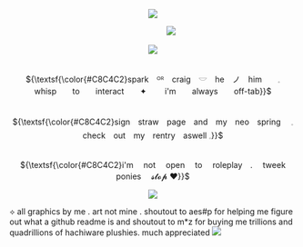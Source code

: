 <p align="center"> 
    <img src="https://file.garden/ZvCqhdy8jhQoAZIQ/Untitled1360_20250101094516.png"/>

‎ ‎ ‎‎‎ ‎ ‎ ‎‎ ‎ ‎‎ ‎‎ ‎ ‎ ‎ ‎‎ ‎ ‎‎ ‎ ‎ ‎ ‎  ‎‎ ‎‎‎ ‎ ‎ ‎ ‎  ‎‎ ‎‎ ‎‎ ‎ ‎ ‎ ‎ ‎ ‎ ‎‎ ‎ ‎‎ ‎ ‎ ‎ ‎ ‎ ‎ ‎ ‎ ‎‎ ‎ ‎ ‎ ‎ ‎ ‎ ‎‎ ‎ ‎  ‎ ‎ ‎ ‎ ‎‎ ‎ ‎ ‎ ‎‎ ‎ ‎ ‎ ‎ ‎ ‎ ‎‎ ‎ ‎ ‎ ‎ ‎ ‎ ‎‎ ‎ ‎ ‎ ‎ ‎ ‎ ‎ ‎ ‎‎ ‎ ‎ ‎ ‎ ‎ ‎ ‎‎ ‎ ‎ ‎ ‎ ‎ ‎ ‎ ‎ ‎  ‎‎ ‎ ‎ ‎ ‎ ‎ ‎ ‎‎ ‎ ‎ ‎ ‎![](https://komarev.com/ghpvc/?username=gumbawll&label=★&color=463F3A)

<p align="center"> 
    <img src="https://file.garden/ZvCqhdy8jhQoAZIQ/IMG_2044.png"/>
<p align="center">  


    



<p align="center">
   <br> ${\textsf{\color{#C8C4C2}spark　ᴼᴿ　craig　𓎟　he　ノ　him　　𓈒　　whisp　　to　　interact　　✦　　 i'm　　always　　off-tab}}$ 
 <br>

 <p align="center">
   <br> ${\textsf{\color{#C8C4C2}sign　straw　page　and　my　neo　spring 　𓈒　 check　out　my　rentry　aswell 𓈒}}$ 
 <br>

 <p align="center">
   <br> ${\textsf{\color{#C8C4C2}i'm 　not 　open 　to 　roleplay　.　 tweek　　ponies　 𝓼𝓽𝓸𝓹 ‪‪❤︎‬}}$ 
 <br>

<p align="center"> <img src="https://file.garden/ZvCqhdy8jhQoAZIQ/Untitled1360_20250101095551.png"/>

⟡ all graphics by me . art not mine . shoutout to aes#p for helping me figure out what a github readme is and shoutout to m*z for buying me trillions and quadrillions of hachiware plushies. much appreciated ![](https://64.media.tumblr.com/64b796fb21b47aaec7ed8f5860710e7a/e92e724d08501b36-a2/s75x75_c1/dbc8958ff913efdf4d6bce596b497ea140c95e31.gifv)


  
